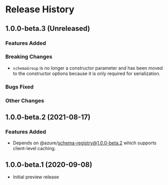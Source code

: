# Release History

## 1.0.0-beta.3 (Unreleased)

### Features Added

### Breaking Changes

- `schemaGroup` is no longer a constructor parameter and has been moved to the constructor options because it is only required for serialization.

### Bugs Fixed

### Other Changes

## 1.0.0-beta.2 (2021-08-17)

### Features Added

- Depends on @azure/schema-registry@1.0.0-beta.2 which supports client-level caching.

## 1.0.0-beta.1 (2020-09-08)

- Initial preview release
